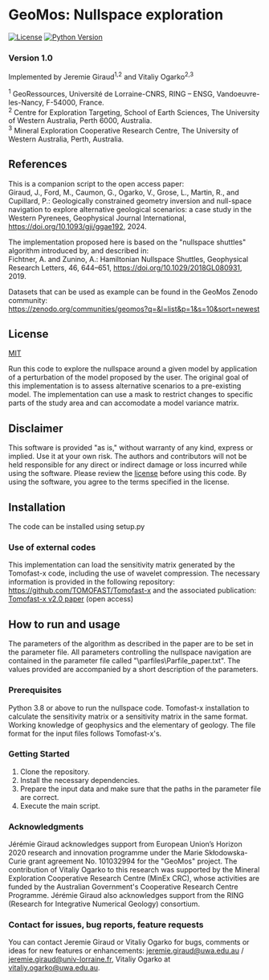# GeoMos: Nullspace exploration  
[![License](https://img.shields.io/badge/license-MIT-blue.svg)](https://choosealicense.com/licenses/mit/)
[![Python Version](https://img.shields.io/badge/python-3.x-blue.svg)](https://www.python.org/)

### Version 1.0
Implemented by Jeremie Giraud<sup>1,2</sup> and Vitaliy Ogarko<sup>2,3</sup>

<sup>1</sup> GeoRessources, Université de Lorraine-CNRS, RING – ENSG, Vandoeuvre-les-Nancy, F-54000, France. <br/>
<sup>2</sup> Centre for Exploration Targeting, School of Earth Sciences, The University of Western Australia, Perth 6000, Australia. <br/>
<sup>3</sup> Mineral Exploration Cooperative Research Centre, The University of Western Australia, Perth, Australia. <br/>

## References

This is a companion script to the open access paper: <br/>
Giraud, J., Ford, M., Caumon, G., Ogarko,  V., Grose, L., Martin, R., and Cupillard, P.: Geologically constrained geometry inversion and null-space navigation to explore alternative geological scenarios: a case study in the Western Pyrenees, Geophysical Journal International, https://doi.org/10.1093/gji/ggae192, 2024.

The implementation proposed here is based on the "nullspace shuttles" algorithm introduced by, and described in: <br/>
Fichtner, A. and Zunino, A.: Hamiltonian Nullspace Shuttles, Geophysical Research Letters, 46, 644–651, https://doi.org/10.1029/2018GL080931, 2019.

Datasets that can be used as example can be found in the GeoMos Zenodo community: <br/>
https://zenodo.org/communities/geomos?q=&l=list&p=1&s=10&sort=newest

## License
[MIT](https://choosealicense.com/licenses/mit/)

Run this code to explore the nullspace around a given model by application of a perturbation of the model proposed by the user. The original goal of this implementation is to assess alternative scenarios to a pre-existing model. The implementation can use a mask to restrict changes to specific parts of the study area and can accomodate a model variance matrix. 

## Disclaimer
This software is provided "as is," without warranty of any kind, express or implied. Use it at your own risk. The authors and contributors will not be held responsible for any direct or indirect damage or loss incurred while using the software.
Please review the [license](https://choosealicense.com/licenses/mit/) before using this code. By using the software, you agree to the terms specified in the license.

## Installation
The code can be installed using setup.py

### Use of external codes 
This implementation can load the sensitivity matrix generated by the Tomofast-x code, including the use of wavelet compression. The necessary information is provided in the following repository: https://github.com/TOMOFAST/Tomofast-x and the associated publication: [Tomofast-x v2.0 paper](https://gmd.copernicus.org/articles/17/2325/2024/) (open access)

<!-- DOING THE SAME WITH SIMPEG AS WITH TOMOFAST-X SHOULD BE DONE IN THE FUTURE -->

## How to run and usage
The parameters of the algorithm as described in the paper are to be set in the parameter file. 
All parameters controlling the nullspace navigation are contained in the parameter file called "\parfiles\Parfile_paper.txt". 
The values provided are accompanied by a short description of the parameters. 

### Prerequisites
Python 3.8 or above to run the nullspace code.
Tomofast-x installation to calculate the sensitivity matrix or a sensitivity matrix in the same format. 
Working knowledge of geophysics and the elementary of geology.
The file format for the input files follows Tomofast-x's. 

### Getting Started
1. Clone the repository.
2. Install the necessary dependencies.
3. Prepare the input data and make sure that the paths in the parameter file are correct.
5. Execute the main script. 

### Acknowledgments
Jérémie Giraud acknowledges support from European Union’s Horizon 2020 research and innovation programme under the Marie Skłodowska-Curie grant agreement No. 101032994 for the "GeoMos" project.
The contribution of Vitaliy Ogarko to this research was supported by the Mineral Exploration Cooperative Research Centre (MinEx CRC), whose activities are funded by the Australian Government's Cooperative Research Centre Programme. Jérémie Giraud also acknowledges support from the RING (Research for Integrative Numerical Geology) consortium.

### Contact for issues, bug reports, feature requests
You can contact Jeremie Giraud or Vitaliy Ogarko for bugs, comments or ideas for new features or enhancements: 
jeremie.giraud@uwa.edu.au / jeremie.giraud@univ-lorraine.fr, Vitaliy Ogarko at vitaliy.ogarko@uwa.edu.au.
